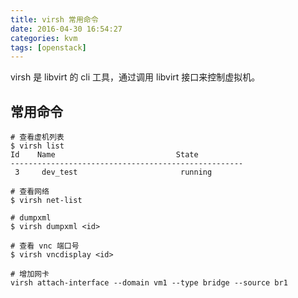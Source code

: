 ```yaml
---
title: virsh 常用命令
date: 2016-04-30 16:54:27
categories: kvm
tags: [openstack]
---
```


virsh 是 libvirt 的 cli 工具，通过调用 libvirt 接口来控制虚拟机。

<!-- more -->

## 常用命令

```shell
# 查看虚机列表
$ virsh list
Id    Name                           State
----------------------------------------------------
 3     dev_test                       running

# 查看网络
$ virsh net-list

# dumpxml
$ virsh dumpxml <id>

# 查看 vnc 端口号
$ virsh vncdisplay <id>

# 增加网卡
virsh attach-interface --domain vm1 --type bridge --source br1
```
